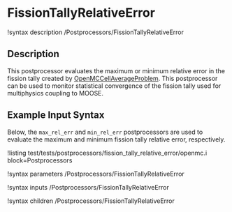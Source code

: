 # FissionTallyRelativeError

!syntax description /Postprocessors/FissionTallyRelativeError

## Description

This postprocessor evaluates the maximum or minimum relative error in the fission
tally created by [OpenMCCellAverageProblem](/problems/OpenMCCellAverageProblem.md).
This postprocessor can be used to monitor statistical convergence of the fission
tally used for multiphysics coupling to MOOSE.

## Example Input Syntax

Below, the `max_rel_err` and `min_rel_err` postprocessors are used to
evaluate the maximum and minimum fission tally relative error, respectively.

!listing test/tests/postprocessors/fission_tally_relative_error/openmc.i
  block=Postprocessors

!syntax parameters /Postprocessors/FissionTallyRelativeError

!syntax inputs /Postprocessors/FissionTallyRelativeError

!syntax children /Postprocessors/FissionTallyRelativeError
